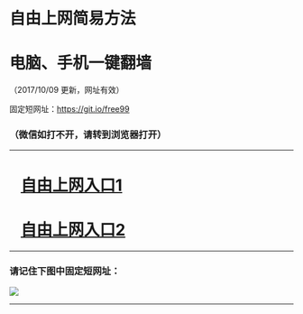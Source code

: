 ﻿# 自由上网简易方法

# 电脑、手机一键翻墙

（2017/10/09 更新，网址有效）

固定短网址：https://git.io/free99

### （微信如打不开，请转到浏览器打开）


***





# &nbsp;&nbsp; <a href="http://ft3065632317.fwq-tz-1001.info/fwqtz01.html?t=100900123690 " target="_blank">自由上网入口1</a>
# &nbsp;&nbsp; <a href="http://ft3126428816.fwq-tz-1002.info/fwqtz02.html?t=100900113440 " target="_blank">自由上网入口2</a>
***

### 请记住下图中固定短网址：

<img src="https://s3-us-west-2.amazonaws.com/fwq-1001/yjfq-20170905okok.png" /> 


***

